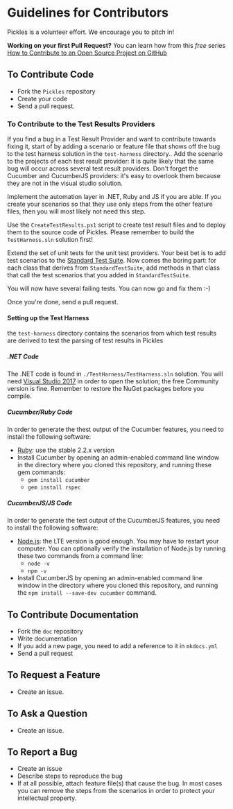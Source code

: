 # Guidelines for Contributors

Pickles is a volunteer effort. We encourage you to pitch in!

**Working on your first Pull Request?** You can learn how from this *free* series [How to Contribute to an Open Source Project on GitHub](https://egghead.io/series/how-to-contribute-to-an-open-source-project-on-github)

## To Contribute Code

- Fork the `Pickles` repository
- Create your code
- Send a pull request.

### To Contribute to the Test Results Providers

If you find a bug in a Test Result Provider and want to contribute towards fixing it, start of by adding a scenario or feature file that shows off the bug to the test harness solution in the `test-harness` directory.. Add the scenario to the projects of each test result provider: it is quite likely that the same bug will occur across several test result providers. Don't forget the Cucumber and CucumberJS providers: it's easy to overlook them because they are not in the visual studio solution.

Implement the automation layer in .NET, Ruby and JS if you are able. If you create your scenarios so that they use only steps from the other feature files, then you will most likely not need this step.

Use the `CreateTestResults.ps1` script to create test result files and to deploy them to the source code of Pickles. Please remember to build the `TestHarness.sln` solution first!

Extend the set of unit tests for the unit test providers. Your best bet is to add test scenarios to the [Standard Test Suite](https://github.com/picklesdoc/pickles/blob/develop/src/Pickles/Pickles.TestFrameworks.UnitTests/StandardTestSuite.cs). Now comes the boring part: for each class that derives from `StandardTestSuite`, add methods in that class that call the test scenarios that you added in `StandardTestSuite`.

You will now have several failing tests. You can now go and fix them :-)

Once you're done, send a pull request.

#### Setting up the Test Harness

the `test-harness` directory contains the scenarios from which test results are derived to test the parsing of test results in Pickles

##### .NET Code

The .NET code is found in `./TestHarness/TestHarness.sln` solution. You will need [Visual Studio 2017](https://visualstudio.microsoft.com/downloads/) in order to open the solution; the free Community version is fine. Remember to restore the NuGet packages before you compile.

##### Cucumber/Ruby Code

In order to generate the thest output of the Cucumber features, you need to install the following software:

- [Ruby](http://rubyinstaller.org/downloads): use the stable 2.2.x version
- Install Cucumber by opening an admin-enabled command line window in the directory where you cloned this repository, and running these gem commands:
  - `gem install cucumber`
  - `gem install rspec`


##### CucumberJS/JS Code

In order to generate the test output of the CucumberJS features, you need to install the following software:

- [Node.js](https://nodejs.org/en/download/): the LTE version is good enough. You may have to restart your computer. You can optionally verify the installation of Node.js by running these two commands from a command line:
  - `node -v`
  - `npm -v`
- Install CucumberJS by opening an admin-enabled command line window in the directory where you cloned this repository, and running the `npm install --save-dev cucumber` command.


## To Contribute Documentation

- Fork the `doc` repository
- Write documentation
- If you add a new page, you need to add a reference to it in `mkdocs.yml`
- Send a pull request

## To Request a Feature

- Create an issue.

## To Ask a Question

- Create an issue.

## To Report a Bug

- Create an issue
- Describe steps to reproduce the bug
- If at all possible, attach feature file(s) that cause the bug. In most cases you can remove the steps from the scenarios in order to protect your intellectual property.
